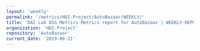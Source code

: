 ```yaml
---
layout: 'weekly'
permalink: '/metrics/HDI-Project/AutoBazaar/WEEKLY/'
title: 'DAI Lab OSS Metrics Metrics report for AutoBazaar | WEEKLY-REPORT-2019-06-21'
organization: 'HDI-Project'
repository: 'AutoBazaar'
current_date: '2019-06-21'
---
```


